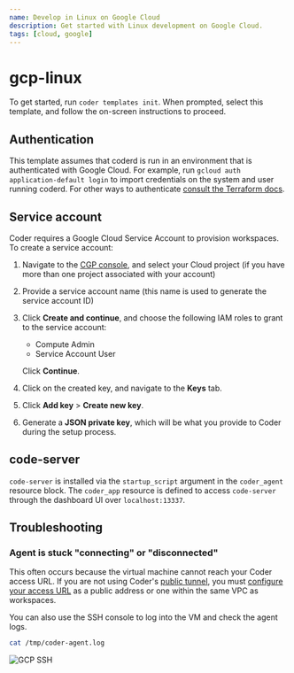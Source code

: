 ```yaml
---
name: Develop in Linux on Google Cloud
description: Get started with Linux development on Google Cloud.
tags: [cloud, google]
---
```


# gcp-linux

To get started, run `coder templates init`. When prompted, select this template,
and follow the on-screen instructions to proceed.

## Authentication

This template assumes that coderd is run in an environment that is authenticated
with Google Cloud. For example, run `gcloud auth application-default login` to
import credentials on the system and user running coderd.  For other ways to
authenticate [consult the Terraform
docs](https://registry.terraform.io/providers/hashicorp/google/latest/docs/guides/getting_started#adding-credentials).

## Service account

Coder requires a Google Cloud Service Account to provision workspaces. To create
a service account:

1. Navigate to the [CGP
   console](https://console.cloud.google.com/projectselector/iam-admin/serviceaccounts/create),
   and select your Cloud project (if you have more than one project associated
   with your account)

1. Provide a service account name (this name is used to generate the service
   account ID)

1. Click **Create and continue**, and choose the following IAM roles to grant to
   the service account:
   - Compute Admin
   - Service Account User

   Click **Continue**.

1. Click on the created key, and navigate to the **Keys** tab.

1. Click **Add key** > **Create new key**.

1. Generate a **JSON private key**, which will be what you provide to Coder
   during the setup process.

## code-server

`code-server` is installed via the `startup_script` argument in the `coder_agent`
resource block. The `coder_app` resource is defined to access `code-server` through
the dashboard UI over `localhost:13337`.

## Troubleshooting

### Agent is stuck "connecting" or "disconnected"

This often occurs because the virtual machine cannot reach your Coder access URL. If you are not using Coder's [public tunnel](https://coder.com/docs/coder-oss/latest/admin/configure#tunnel), you must [configure your access URL](https://coder.com/docs/coder-oss/latest/admin/configure#access-url) as a public address or one within the same VPC as workspaces.

You can also use the SSH console to log into the VM and check the agent logs.

```sh
cat /tmp/coder-agent.log
```

![GCP SSH](https://raw.githubusercontent.com/coder/coder/main/docs/images/quickstart/google-cloud-platform/gcp-example-debug.png)
